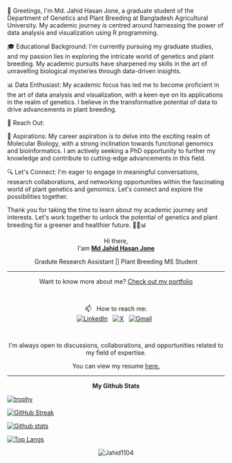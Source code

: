 🌱 Greetings, 
I'm Md. Jahid Hasan Jone, a graduate student of the Department of Genetics and Plant Breeding at Bangladesh Agricultural University. My academic journey is centred around harnessing the power of data analysis and visualization using R programming.

🎓 Educational Background:
I'm currently pursuing my graduate studies, and my passion lies in exploring the intricate world of genetics and plant breeding. My academic pursuits have sharpened my skills in the art of unravelling biological mysteries through data-driven insights.

📊 Data Enthusiast:
My academic focus has led me to become proficient in the art of data analysis and visualization, with a keen eye on its applications in the realm of genetics. I believe in the transformative potential of data to drive advancements in plant breeding.

📧 Reach Out:

🌿 Aspirations:
My career aspiration is to delve into the exciting realm of Molecular Biology, with a strong inclination towards functional genomics and bioinformatics. I am actively seeking a PhD opportunity to further my knowledge and contribute to cutting-edge advancements in this field.

🔍 Let's Connect:
I'm eager to engage in meaningful conversations, research collaborations, and networking opportunities within the fascinating world of plant genetics and genomics. Let's connect and explore the possibilities together.

Thank you for taking the time to learn about my academic journey and interests. Let's work together to unlock the potential of genetics and plant breeding for a greener and healthier future. 🌿🔬📊

<!---
Jahid1104/Jahid1104 is a ✨ special ✨ repository because its `README.md` (this file) appears on your GitHub profile.
You can click the Preview link to take a look at your changes.
--->

<p align='Center'>
Hi there, <br>
  I'am <a href = "https://jahid-jone.netlify.app/#/home"> <b> Md Jahid Hasan Jone </b> </a>
</p>

<p align = "center">  
Gradute Research Assistant || Plant Breeding MS Student</p>
<hr> 

<p align = center> Want to know more about me? <a href = "https://jahid-jone.netlify.app/#/home"> Check out my portfolio </a>
</p>
<br/>

<p align = center>
📫 &nbsp; How to reach me: <br>
<a href="https://www.linkedin.com/in/hasanjahid423/"><img alt="LinkedIn" src="https://img.shields.io/badge/linkedin%20-%230077B5.svg?&style=flat&logo=linkedin&logoColor=white"/></a> &nbsp;
<a href="https://www.twitter.com/hasanjahid423/"><img alt="X" src="https://img.shields.io/badge/twitter%20-%230077B5.svg?&style=flat&logo=twitter&logoColor=white"/></a> &nbsp;
<a href="mailto:hasanjahid1104@gmail.com"><img alt="Gmail" src="https://img.shields.io/badge/Gmail-D14836?style=flat&logo=gmail&logoColor=white" /></a> &nbsp;
</p> 

<br/>

<p align='center'> I'm always open to discussions, collaborations, and opportunities related to my field of expertise.</p>

<p align='center'> You can view my resume <a href='https://drive.google.com/file/d/1ptaTn1p4n6lNZMuBnceuhHPpSmKtPWbA/view?usp=drivesdk ' target=_blank><u>here</u>.</a></p>

<hr> 
<p align='Center'> 
<b>My Github Stats</b>
  
[![trophy](https://github-profile-trophy.vercel.app/?username=Jahid1104&theme=darkhub)](https://github.com/Jahid1104/github-profile-trophy)

[![GitHub Streak](https://github-readme-streak-stats.herokuapp.com?user=Jahid1104%20&theme=dark&hide_border=true&mode=weekly&fire=EB5454&background=000000&border=FFFFFF&stroke=EB5454)](https://git.io/streak-stats)

[![Github stats](https://github-readme-stats.vercel.app/api?username=Jahid1104&show_icons=true&include_all_commits=true&theme=dark&background=000000)](https://github.com/Jahid1104/github-readme-stats)

[![Top Langs](https://github-readme-stats.vercel.app/api/top-langs/?username=Jahid1104&layout=compact&theme=dark)](https://github.com/Jahid1104/github-readme-stats)
</p>

<p align='Center'>
<img src=https://komarev.com/ghpvc/?username=Jahid1104 alt=Jahid1104> </p>

